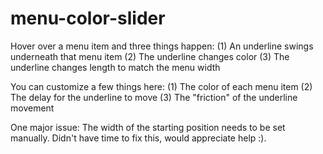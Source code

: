 # menu-color-slider
Hover over a menu item and three things happen:
(1) An underline swings underneath that menu item
(2) The underline changes color
(3) The underline changes length to match the menu width

You can customize a few things here:
(1) The color of each menu item
(2) The delay for the underline to move
(3) The "friction" of the underline movement

One major issue: The width of the starting position needs to be set manually. Didn't have time to fix this, would appreciate help :).
